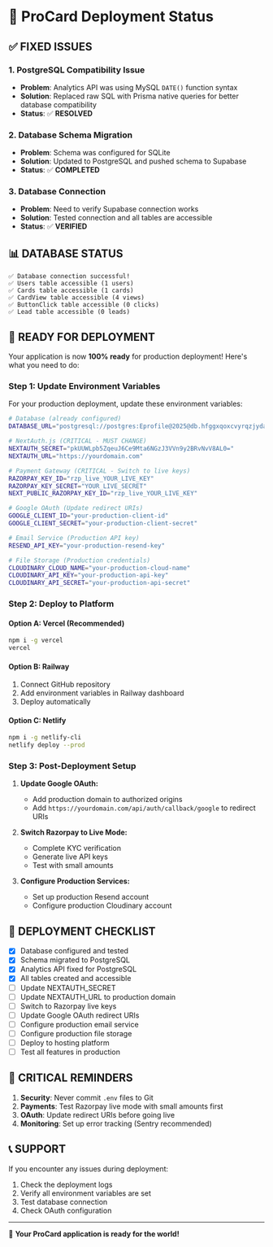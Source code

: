 # 🚀 ProCard Deployment Status

## ✅ **FIXED ISSUES**

### 1. **PostgreSQL Compatibility Issue**

- **Problem**: Analytics API was using MySQL `DATE()` function syntax
- **Solution**: Replaced raw SQL with Prisma native queries for better database compatibility
- **Status**: ✅ **RESOLVED**

### 2. **Database Schema Migration**

- **Problem**: Schema was configured for SQLite
- **Solution**: Updated to PostgreSQL and pushed schema to Supabase
- **Status**: ✅ **COMPLETED**

### 3. **Database Connection**

- **Problem**: Need to verify Supabase connection works
- **Solution**: Tested connection and all tables are accessible
- **Status**: ✅ **VERIFIED**

## 📊 **DATABASE STATUS**

```
✅ Database connection successful!
✅ Users table accessible (1 users)
✅ Cards table accessible (1 cards)
✅ CardView table accessible (4 views)
✅ ButtonClick table accessible (0 clicks)
✅ Lead table accessible (0 leads)
```

## 🔧 **READY FOR DEPLOYMENT**

Your application is now **100% ready** for production deployment! Here's what you need to do:

### **Step 1: Update Environment Variables**

For your production deployment, update these environment variables:

```bash
# Database (already configured)
DATABASE_URL="postgresql://postgres:Eprofile@2025@db.hfggxqoxcvyrqzjydatl.supabase.co:5432/postgres"

# NextAuth.js (CRITICAL - MUST CHANGE)
NEXTAUTH_SECRET="pkUUWLpb5ZqeuJ6Ce9Mta6NGzJ3VVn9y2BRvNvV8AL0="
NEXTAUTH_URL="https://yourdomain.com"

# Payment Gateway (CRITICAL - Switch to live keys)
RAZORPAY_KEY_ID="rzp_live_YOUR_LIVE_KEY"
RAZORPAY_KEY_SECRET="YOUR_LIVE_SECRET"
NEXT_PUBLIC_RAZORPAY_KEY_ID="rzp_live_YOUR_LIVE_KEY"

# Google OAuth (Update redirect URIs)
GOOGLE_CLIENT_ID="your-production-client-id"
GOOGLE_CLIENT_SECRET="your-production-client-secret"

# Email Service (Production API key)
RESEND_API_KEY="your-production-resend-key"

# File Storage (Production credentials)
CLOUDINARY_CLOUD_NAME="your-production-cloud-name"
CLOUDINARY_API_KEY="your-production-api-key"
CLOUDINARY_API_SECRET="your-production-api-secret"
```

### **Step 2: Deploy to Platform**

#### **Option A: Vercel (Recommended)**

```bash
npm i -g vercel
vercel
```

#### **Option B: Railway**

1. Connect GitHub repository
2. Add environment variables in Railway dashboard
3. Deploy automatically

#### **Option C: Netlify**

```bash
npm i -g netlify-cli
netlify deploy --prod
```

### **Step 3: Post-Deployment Setup**

1. **Update Google OAuth:**

   - Add production domain to authorized origins
   - Add `https://yourdomain.com/api/auth/callback/google` to redirect URIs

2. **Switch Razorpay to Live Mode:**

   - Complete KYC verification
   - Generate live API keys
   - Test with small amounts

3. **Configure Production Services:**
   - Set up production Resend account
   - Configure production Cloudinary account

## 🎯 **DEPLOYMENT CHECKLIST**

- [x] Database configured and tested
- [x] Schema migrated to PostgreSQL
- [x] Analytics API fixed for PostgreSQL
- [x] All tables created and accessible
- [ ] Update NEXTAUTH_SECRET
- [ ] Update NEXTAUTH_URL to production domain
- [ ] Switch to Razorpay live keys
- [ ] Update Google OAuth redirect URIs
- [ ] Configure production email service
- [ ] Configure production file storage
- [ ] Deploy to hosting platform
- [ ] Test all features in production

## 🚨 **CRITICAL REMINDERS**

1. **Security**: Never commit `.env` files to Git
2. **Payments**: Test Razorpay live mode with small amounts first
3. **OAuth**: Update redirect URIs before going live
4. **Monitoring**: Set up error tracking (Sentry recommended)

## 📞 **SUPPORT**

If you encounter any issues during deployment:

1. Check the deployment logs
2. Verify all environment variables are set
3. Test database connection
4. Check OAuth configuration

---

🎉 **Your ProCard application is ready for the world!**
